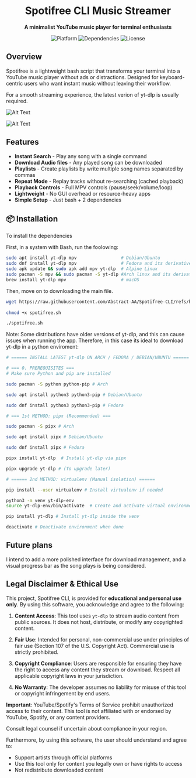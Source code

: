 <h1 align="center">Spotifree CLI Music Streamer</h1>
<p align="center">
  <strong>A minimalist YouTube music player for terminal enthusiasts</strong>
</p>

<div align="center">
  <img src="https://img.shields.io/badge/Platform-Linux%20%7C%20macOS%20%7C%20WSL-blue" alt="Platform">
  <img src="https://img.shields.io/badge/Dependencies-yt--dlp%20%7C%20mpv-green" alt="Dependencies">
  <img src="https://img.shields.io/badge/License-MIT-yellow" alt="License">
</div>

## Overview

Spotifree is a lightweight bash script that transforms your terminal into a YouTube music player without ads or distractions. Designed for keyboard-centric users who want instant music without leaving their workflow. 

For a smooth streaming experience, the latest verion of yt-dlp is usually required.

![Alt Text](https://github.com/Abstract-AA/Spotifree-CLI/blob/7e0ed110bd336636fcee4a5c40ef7b6c8367123a/Screenshot%20from%202025-07-10%2019-34-15.png)

![Alt Text](https://github.com/Abstract-AA/Spotifree-CLI/blob/7e0ed110bd336636fcee4a5c40ef7b6c8367123a/Screenshot%20from%202025-07-10%2019-42-16.png)


## Features

- **Instant Search** - Play any song with a single command
- **Download Audio files** - Any played song can be downloaded
- **Playlists** - Create playlists by write multiple song names separated by commas
- **Repeat Mode** - Replay tracks without re-searching (cached playback)
- **Playback Controls** - Full MPV controls (pause/seek/volume/loop)
- **Lightweight** - No GUI overhead or resource-heavy apps
- **Simple Setup** - Just bash + 2 dependencies

## 📦 Installation

To install the dependencies

First, in a system with Bash, run the foolowing:

```bash
sudo apt install yt-dlp mpv                 # Debian/Ubuntu
sudo dnf install yt-dlp mpv                 # Fedora and its derivatives
sudo apk update && sudo apk add mpv yt-dlp  # Alpine Linux
sudo pacman -S mpv && sudo pacman -S yt-dlp #Arch linux and its derivatives
brew install yt-dlp mpv                     # macOS
```
Then, move on to downloading the main file.

```bash
wget https://raw.githubusercontent.com/Abstract-AA/Spotifree-CLI/refs/heads/main/spotifree.sh 
     
chmod +x spotifree.sh

./spotifree.sh

```

Note: Some distributions have older versions of yt-dlp, and this can cause issues when running the app. Therefore, in this case its ideal to download yt-dlp in a python enviroment:

```bash
# ====== INSTALL LATEST yt-dlp ON ARCH / FEDORA / DEBIAN/UBUNTU ======

# === 0. PREREQUISITES ===
# Make sure Python and pip are installed

sudo pacman -S python python-pip # Arch

sudo apt install python3 python3-pip # Debian/Ubuntu

sudo dnf install python3 python3-pip # Fedora

# === 1st METHOD: pipx (Recommended) ===

sudo pacman -S pipx # Arch

sudo apt install pipx # Debian/Ubuntu

sudo dnf install pipx # Fedora

pipx install yt-dlp  # Install yt-dlp via pipx

pipx upgrade yt-dlp # (To upgrade later)

# ====== 2nd METHOD: virtualenv (Manual isolation) ======

pip install --user virtualenv # Install virtualenv if needed

python3 -m venv yt-dlp-env
source yt-dlp-env/bin/activate  # Create and activate virtual environment

pip install yt-dlp # Install yt-dlp inside the venv

deactivate # Deactivate environment when done

```

## Future plans

I intend to add a more polished interface for download management, and a visual progress bar as the song plays is being considered.

## Legal Disclaimer & Ethical Use

This project, Spotifree CLI, is provided for **educational and personal use only**. By using this software, you acknowledge and agree to the following:

1. **Content Access**: This tool uses `yt-dlp` to stream audio content from public sources. It does not host, distribute, or modify any copyrighted content.

2. **Fair Use**: Intended for personal, non-commercial use under principles of fair use (Section 107 of the U.S. Copyright Act). Commercial use is strictly prohibited.

3. **Copyright Compliance**: Users are responsible for ensuring they have the right to access any content they stream or download. Respect all applicable copyright laws in your jurisdiction.

4. **No Warranty**: The developer assumes no liability for misuse of this tool or copyright infringement by end users.

**Important**: YouTube/Spotify's Terms of Service prohibit unauthorized access to their content. This tool is not affiliated with or endorsed by YouTube, Spotify, or any content providers.

Consult legal counsel if uncertain about compliance in your region.

Furthermore, by using this software, the user should understand and agree to:
- Support artists through official platforms
- Use this tool only for content you legally own or have rights to access
- Not redistribute downloaded content
